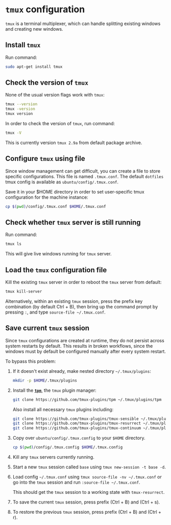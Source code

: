 # `tmux` configuration

`tmux` is a terminal multiplexer, which can handle splitting existing windows
and creating new windows.

## Install `tmux`

Run command:

```bash
sudo apt-get install tmux
```

## Check the version of `tmux`

None of the usual version flags work with `tmux`:

```bash
tmux --version
tmux -version
tmux version
```

In order to check the version of `tmux`, run command:

```bash
tmux -V
```

This is currently version `tmux 2.9a` from default package archive.

## Configure `tmux` using file

Since window management can get difficult, you can create a file to store
specific configurations. This file is named `.tmux.conf`. The default `dotfiles`
tmux config is available as `ubuntu/config/.tmux.conf`.

Save it in your $HOME directory in order to set user-specific tmux configuration
for the machine instance:

```bash
cp $(pwd)/config/.tmux.conf $HOME/.tmux.conf
```

## Check whether `tmux` server is still running

Run command:

```bash
tmux ls
```

This will give live windows running for `tmux` server.

## Load the `tmux` configuration file

Kill the existing `tmux` server in order to reboot the `tmux` server from
default:

```bash
tmux kill-server
```

Alternatively, within an existing `tmux` session, press the prefix key
combination (by default Ctrl + B), then bring up the command prompt by pressing
`:`, and type `source-file ~/.tmux.conf`.

## Save current `tmux` session

Since `tmux` configurations are created at runtime, they do not persist across
system restarts by default. This results in broken workflows, since the windows
must by default be configured manually after every system restart.

To bypass this problem:

1.  If it doesn't exist already, make nested directory `~/.tmux/plugins`:

    ```bash
    mkdir -p $HOME/.tmux/plugins
    ```

2.  Install the [**`tpm`**](https://github.com/tmux-plugins/tpm), the `tmux`
    plugin manager:

    ```bash
    git clone https://github.com/tmux-plugins/tpm ~/.tmux/plugins/tpm
    ```

    Also install all necessary `tmux` plugins including:

    ```bash
    git clone https://github.com/tmux-plugins/tmux-sensible ~/.tmux/plugins/tmux-sensible
    git clone https://github.com/tmux-plugins/tmux-resurrect ~/.tmux/plugins/tmux-resurrect
    git clone https://github.com/tmux-plugins/tmux-continuum ~/.tmux/plugins/tmux-continuum
    ```

3.  Copy over `ubuntu/config/.tmux.config` to your `$HOME` directory.

    ```bash
    cp $(pwd)/config/.tmux.config $HOME/.tmux.config
    ```

4.  Kill any `tmux` servers currently running.

5.  Start a new `tmux` session called `base` using `tmux new-session -t base
    -d`.

6.  Load config `~/.tmux.conf` using `tmux source-file -nv ~/.tmux.conf` or go
    into the `tmux` session and run `:source-file ~/.tmux.conf`.

    This should get the `tmux` session to a working state with `tmux-resurrect`.

7.  To save the current `tmux` session, press prefix (Ctrl + B) and (Ctrl + s).

8.  To restore the previous `tmux` session, press prefix (Ctrl + B) and (Ctrl +
    r).
